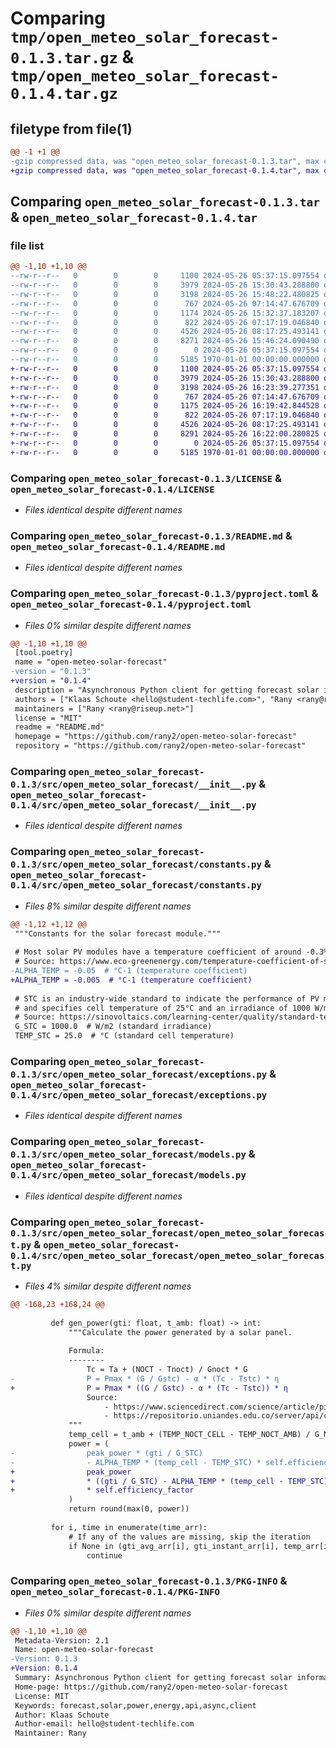 # Comparing `tmp/open_meteo_solar_forecast-0.1.3.tar.gz` & `tmp/open_meteo_solar_forecast-0.1.4.tar.gz`

## filetype from file(1)

```diff
@@ -1 +1 @@
-gzip compressed data, was "open_meteo_solar_forecast-0.1.3.tar", max compression
+gzip compressed data, was "open_meteo_solar_forecast-0.1.4.tar", max compression
```

## Comparing `open_meteo_solar_forecast-0.1.3.tar` & `open_meteo_solar_forecast-0.1.4.tar`

### file list

```diff
@@ -1,10 +1,10 @@
--rw-r--r--   0        0        0     1100 2024-05-26 05:37:15.097554 open_meteo_solar_forecast-0.1.3/LICENSE
--rw-r--r--   0        0        0     3979 2024-05-26 15:30:43.288800 open_meteo_solar_forecast-0.1.3/README.md
--rw-r--r--   0        0        0     3198 2024-05-26 15:48:22.480825 open_meteo_solar_forecast-0.1.3/pyproject.toml
--rw-r--r--   0        0        0      767 2024-05-26 07:14:47.676709 open_meteo_solar_forecast-0.1.3/src/open_meteo_solar_forecast/__init__.py
--rw-r--r--   0        0        0     1174 2024-05-26 15:32:37.183207 open_meteo_solar_forecast-0.1.3/src/open_meteo_solar_forecast/constants.py
--rw-r--r--   0        0        0      822 2024-05-26 07:17:19.046840 open_meteo_solar_forecast-0.1.3/src/open_meteo_solar_forecast/exceptions.py
--rw-r--r--   0        0        0     4526 2024-05-26 08:17:25.493141 open_meteo_solar_forecast-0.1.3/src/open_meteo_solar_forecast/models.py
--rw-r--r--   0        0        0     8271 2024-05-26 15:46:24.090490 open_meteo_solar_forecast-0.1.3/src/open_meteo_solar_forecast/open_meteo_solar_forecast.py
--rw-r--r--   0        0        0        0 2024-05-26 05:37:15.097554 open_meteo_solar_forecast-0.1.3/src/open_meteo_solar_forecast/py.typed
--rw-r--r--   0        0        0     5185 1970-01-01 00:00:00.000000 open_meteo_solar_forecast-0.1.3/PKG-INFO
+-rw-r--r--   0        0        0     1100 2024-05-26 05:37:15.097554 open_meteo_solar_forecast-0.1.4/LICENSE
+-rw-r--r--   0        0        0     3979 2024-05-26 15:30:43.288800 open_meteo_solar_forecast-0.1.4/README.md
+-rw-r--r--   0        0        0     3198 2024-05-26 16:23:39.277351 open_meteo_solar_forecast-0.1.4/pyproject.toml
+-rw-r--r--   0        0        0      767 2024-05-26 07:14:47.676709 open_meteo_solar_forecast-0.1.4/src/open_meteo_solar_forecast/__init__.py
+-rw-r--r--   0        0        0     1175 2024-05-26 16:19:42.844528 open_meteo_solar_forecast-0.1.4/src/open_meteo_solar_forecast/constants.py
+-rw-r--r--   0        0        0      822 2024-05-26 07:17:19.046840 open_meteo_solar_forecast-0.1.4/src/open_meteo_solar_forecast/exceptions.py
+-rw-r--r--   0        0        0     4526 2024-05-26 08:17:25.493141 open_meteo_solar_forecast-0.1.4/src/open_meteo_solar_forecast/models.py
+-rw-r--r--   0        0        0     8291 2024-05-26 16:22:00.280825 open_meteo_solar_forecast-0.1.4/src/open_meteo_solar_forecast/open_meteo_solar_forecast.py
+-rw-r--r--   0        0        0        0 2024-05-26 05:37:15.097554 open_meteo_solar_forecast-0.1.4/src/open_meteo_solar_forecast/py.typed
+-rw-r--r--   0        0        0     5185 1970-01-01 00:00:00.000000 open_meteo_solar_forecast-0.1.4/PKG-INFO
```

### Comparing `open_meteo_solar_forecast-0.1.3/LICENSE` & `open_meteo_solar_forecast-0.1.4/LICENSE`

 * *Files identical despite different names*

### Comparing `open_meteo_solar_forecast-0.1.3/README.md` & `open_meteo_solar_forecast-0.1.4/README.md`

 * *Files identical despite different names*

### Comparing `open_meteo_solar_forecast-0.1.3/pyproject.toml` & `open_meteo_solar_forecast-0.1.4/pyproject.toml`

 * *Files 0% similar despite different names*

```diff
@@ -1,10 +1,10 @@
 [tool.poetry]
 name = "open-meteo-solar-forecast"
-version = "0.1.3"
+version = "0.1.4"
 description = "Asynchronous Python client for getting forecast solar information"
 authors = ["Klaas Schoute <hello@student-techlife.com>", "Rany <rany@riseup.net>"]
 maintainers = ["Rany <rany@riseup.net>"]
 license = "MIT"
 readme = "README.md"
 homepage = "https://github.com/rany2/open-meteo-solar-forecast"
 repository = "https://github.com/rany2/open-meteo-solar-forecast"
```

### Comparing `open_meteo_solar_forecast-0.1.3/src/open_meteo_solar_forecast/__init__.py` & `open_meteo_solar_forecast-0.1.4/src/open_meteo_solar_forecast/__init__.py`

 * *Files identical despite different names*

### Comparing `open_meteo_solar_forecast-0.1.3/src/open_meteo_solar_forecast/constants.py` & `open_meteo_solar_forecast-0.1.4/src/open_meteo_solar_forecast/constants.py`

 * *Files 8% similar despite different names*

```diff
@@ -1,12 +1,12 @@
 """Constants for the solar forecast module."""
 
 # Most solar PV modules have a temperature coefficient of around -0.3%/°C to -0.5%/°C.
 # Source: https://www.eco-greenenergy.com/temperature-coefficient-of-solar-pv-module/
-ALPHA_TEMP = -0.05  # °C-1 (temperature coefficient)
+ALPHA_TEMP = -0.005  # °C-1 (temperature coefficient)
 
 # STC is an industry-wide standard to indicate the performance of PV modules
 # and specifies cell temperature of 25°C and an irradiance of 1000 W/m2.
 # Source: https://sinovoltaics.com/learning-center/quality/standard-test-conditions-stc-definition-and-problems/
 G_STC = 1000.0  # W/m2 (standard irradiance)
 TEMP_STC = 25.0  # °C (standard cell temperature)
```

### Comparing `open_meteo_solar_forecast-0.1.3/src/open_meteo_solar_forecast/exceptions.py` & `open_meteo_solar_forecast-0.1.4/src/open_meteo_solar_forecast/exceptions.py`

 * *Files identical despite different names*

### Comparing `open_meteo_solar_forecast-0.1.3/src/open_meteo_solar_forecast/models.py` & `open_meteo_solar_forecast-0.1.4/src/open_meteo_solar_forecast/models.py`

 * *Files identical despite different names*

### Comparing `open_meteo_solar_forecast-0.1.3/src/open_meteo_solar_forecast/open_meteo_solar_forecast.py` & `open_meteo_solar_forecast-0.1.4/src/open_meteo_solar_forecast/open_meteo_solar_forecast.py`

 * *Files 4% similar despite different names*

```diff
@@ -168,23 +168,24 @@
 
         def gen_power(gti: float, t_amb: float) -> int:
             """Calculate the power generated by a solar panel.
 
             Formula:
             --------
                 Tc = Ta + (NOCT - Tnoct) / Gnoct * G
-                P = Pmax * (G / Gstc) - α * (Tc - Tstc) * η
+                P = Pmax * ((G / Gstc) - α * (Tc - Tstc)) * η
                 Source:
                     - https://www.sciencedirect.com/science/article/pii/S2214157X21005244
                     - https://repositorio.uniandes.edu.co/server/api/core/bitstreams/f3e7256f-50ad-47d2-962c-77d4fef35482/content
             """
             temp_cell = t_amb + (TEMP_NOCT_CELL - TEMP_NOCT_AMB) / G_NOCT * gti
             power = (
-                peak_power * (gti / G_STC)
-                - ALPHA_TEMP * (temp_cell - TEMP_STC) * self.efficiency_factor
+                peak_power
+                * ((gti / G_STC) - ALPHA_TEMP * (temp_cell - TEMP_STC))
+                * self.efficiency_factor
             )
             return round(max(0, power))
 
         for i, time in enumerate(time_arr):
             # If any of the values are missing, skip the iteration
             if None in (gti_avg_arr[i], gti_instant_arr[i], temp_arr[i]):
                 continue
```

### Comparing `open_meteo_solar_forecast-0.1.3/PKG-INFO` & `open_meteo_solar_forecast-0.1.4/PKG-INFO`

 * *Files 0% similar despite different names*

```diff
@@ -1,10 +1,10 @@
 Metadata-Version: 2.1
 Name: open-meteo-solar-forecast
-Version: 0.1.3
+Version: 0.1.4
 Summary: Asynchronous Python client for getting forecast solar information
 Home-page: https://github.com/rany2/open-meteo-solar-forecast
 License: MIT
 Keywords: forecast,solar,power,energy,api,async,client
 Author: Klaas Schoute
 Author-email: hello@student-techlife.com
 Maintainer: Rany
```

